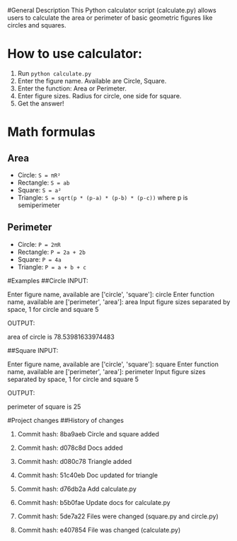 #General Description
This Python calculator script (calculate.py) allows users to calculate the area or perimeter of basic geometric figures like circles and squares.

# How to use calculator:
1. Run `python calculate.py`
2. Enter the figure name. Available are Circle, Square.
3. Enter the function: Area or Perimeter.
4. Enter figure sizes. Radius for circle, one side for square.
5. Get the answer!

# Math formulas
## Area
- Circle: `S = πR²`
- Rectangle: `S = ab`
- Square: `S = a²`
- Triangle: `S = sqrt(p * (p-a) * (p-b) * (p-c))` where p is semiperimeter

## Perimeter
- Circle: `P = 2πR`
- Rectangle: `P = 2a + 2b`
- Square: `P = 4a`
- Triangle: `P = a + b + c`

#Examples
##Circle
INPUT:

Enter figure name, available are ['circle', 'square']:
circle
Enter function name, available are ['perimeter', 'area']:
area
Input figure sizes separated by space, 1 for circle and square
5

OUTPUT:

area of circle is 78.53981633974483

##Square
INPUT:

Enter figure name, available are ['circle', 'square']:
square
Enter function name, available are ['perimeter', 'area']:
perimeter
Input figure sizes separated by space, 1 for circle and square
5

OUTPUT:

perimeter of square is 25

#Project changes
##History of changes
1) Commit hash: 8ba9aeb
Circle and square added

2) Commit hash: d078c8d
Docs added

3) Commit hash: d080c78
Triangle added


4) Commit hash: 51c40eb
Doc updated for triangle

5) Commit hash: d76db2a
Add calculate.py

6) Commit hash: b5b0fae
Update docs for calculate.py


7) Commit hash: 5de7a22
Files were changed (square.py and circle.py)

8) Commit hash: e407854
File was changed (calculate.py)



